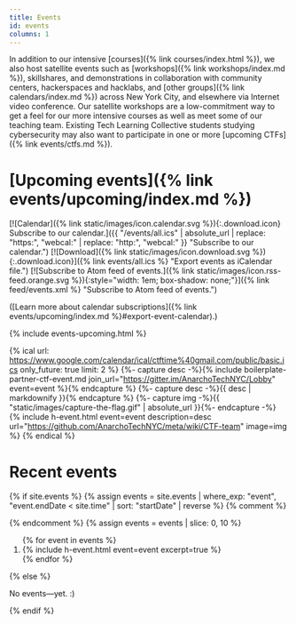 ```yaml
---
title: Events
id: events
columns: 1
---
```


In addition to our intensive [courses]({% link courses/index.html %}), we also host satellite events such as [workshops]({% link workshops/index.md %}), skillshares, and demonstrations in collaboration with community centers, hackerspaces and hacklabs, and [other groups]({% link calendars/index.md %}) across New York City, and elsewhere via Internet video conference. Our satellite workshops are a low-commitment way to get a feel for our more intensive courses as well as meet some of our teaching team. Existing Tech Learning Collective students studying cybersecurity may also want to participate in one or more [upcoming CTFs]({% link events/ctfs.md %}).

# [Upcoming events]({% link events/upcoming/index.md %})

[![Calendar]({% link static/images/icon.calendar.svg %}){:.download.icon} Subscribe to our calendar.]({{ "/events/all.ics" | absolute_url | replace: "https:", "webcal:" | replace: "http:", "webcal:" }} "Subscribe to our calendar.")
[![Download]({% link static/images/icon.download.svg %}){:.download.icon}]({% link events/all.ics %} "Export events as iCalendar file.")
[![Subscribe to Atom feed of events.]({% link static/images/icon.rss-feed.orange.svg %}){:style="width: 1em; box-shadow: none;"}]({% link feed/events.xml %} "Subscribe to Atom feed of events.")

([Learn more about calendar subscriptions]({% link events/upcoming/index.md %}#export-event-calendar).)

{% include events-upcoming.html %}

{% ical url: https://www.google.com/calendar/ical/ctftime%40gmail.com/public/basic.ics only_future: true limit: 2 %}
{%- capture desc -%}{% include boilerplate-partner-ctf-event.md join_url="https://gitter.im/AnarchoTechNYC/Lobby" event=event %}{% endcapture %}
{%- capture desc -%}{{ desc | markdownify }}{% endcapture %}
{%- capture img -%}{{ "static/images/capture-the-flag.gif" | absolute_url }}{%- endcapture -%}
{% include h-event.html event=event description=desc url="https://github.com/AnarchoTechNYC/meta/wiki/CTF-team" image=img %}
{% endical %}

# Recent events

{% if site.events %}
{% assign events = site.events | where_exp: "event", "event.endDate < site.time" | sort: "startDate" | reverse %}
{% comment %}
<!--
    When Jekyll can paginate collections natively, this can be updated.
    For now, we slice to the most recent 10 events so that this page
    does not grow too much. It means we can't publish archive listing
    pages in paginated form, but the permalinks will always be online.
-->
{% endcomment %}
{% assign events = events | slice: 0, 10 %}
<ol class="h-events">
{% for event in events %}
    <li>
        {% include h-event.html event=event excerpt=true %}
    </li>
{% endfor %}
</ol><!-- .h-events -->
{% else %}
<p>No events&mdash;yet. :)</p>
{% endif %}
